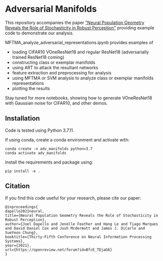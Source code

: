# Adversarial Manifolds
This repository accompanies the paper ["Neural Population Geometry Reveals the Role of Stochasticity in Robust Perception"](https://openreview.net/forum?id=BfcE_TDjaG6) providing example code to demonstrate our analysis.

MFTMA_analyze_adversarial_representations.ipynb provides examples of
 - loading CIFAR10 VOneResNet18 and regular ResNet18 (adversarially trained ResNet18 coming)
 - constructing class or exemplar manifolds
 - using ART to attack the resultant networks
 - feature extraction and preprocessing for analysis
 - using MFTMA or SVM analysis to analyze class or exemplar manifolds representations
 - plotting the results

Stay tuned for more notebooks, showing how to generate VOneResNet18 with Gaussian noise for CIFAR10, and other demos.

## Installation

Code is tested using Python 3.7.11. 

If using conda, create a conda environment and activate with: 
```
conda create -n adv_manifolds python=3.7
conda activate adv_manifolds
```

Install the requirements and package using: 
```
pip install -e .
```

## Citation
If you find this code useful for your research, please cite our paper: 
```
@inproceedings{
dapello2021neural,
title={Neural Population Geometry Reveals the Role of Stochasticity in Robust Perception},
author={Joel Dapello and Jenelle Feather and Hang Le and Tiago Marques and David Daniel Cox and Josh Mcdermott and James J. DiCarlo and SueYeon Chung},
booktitle={Thirty-Fifth Conference on Neural Information Processing Systems},
year={2021},
url={https://openreview.net/forum?id=BfcE_TDjaG6}
}
```
